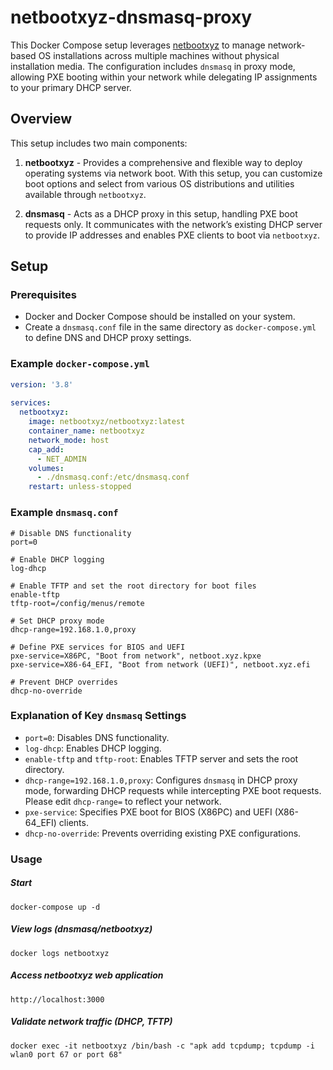 # netbootxyz-dnsmasq-proxy

This Docker Compose setup leverages [netbootxyz](https://netboot.xyz) to manage network-based OS installations across multiple machines without physical installation media. The configuration includes `dnsmasq` in proxy mode, allowing PXE booting within your network while delegating IP assignments to your primary DHCP server.

## Overview

This setup includes two main components:

1. **netbootxyz** - Provides a comprehensive and flexible way to deploy operating systems via network boot. With this setup, you can customize boot options and select from various OS distributions and utilities available through `netbootxyz`.

2. **dnsmasq** - Acts as a DHCP proxy in this setup, handling PXE boot requests only. It communicates with the network’s existing DHCP server to provide IP addresses and enables PXE clients to boot via `netbootxyz`.

## Setup

### Prerequisites

- Docker and Docker Compose should be installed on your system.
- Create a `dnsmasq.conf` file in the same directory as `docker-compose.yml` to define DNS and DHCP proxy settings.

### Example `docker-compose.yml`

```yaml
version: '3.8'
 
services:
  netbootxyz:
    image: netbootxyz/netbootxyz:latest
    container_name: netbootxyz
    network_mode: host
    cap_add:
      - NET_ADMIN
    volumes:
      - ./dnsmasq.conf:/etc/dnsmasq.conf
    restart: unless-stopped

```
### Example `dnsmasq.conf`

```
# Disable DNS functionality
port=0

# Enable DHCP logging
log-dhcp

# Enable TFTP and set the root directory for boot files
enable-tftp
tftp-root=/config/menus/remote

# Set DHCP proxy mode
dhcp-range=192.168.1.0,proxy

# Define PXE services for BIOS and UEFI
pxe-service=X86PC, "Boot from network", netboot.xyz.kpxe
pxe-service=X86-64_EFI, "Boot from network (UEFI)", netboot.xyz.efi

# Prevent DHCP overrides
dhcp-no-override
```

### Explanation of Key `dnsmasq` Settings

- `port=0`: Disables DNS functionality.
- `log-dhcp`: Enables DHCP logging.
- `enable-tftp` and `tftp-root`: Enables TFTP server and sets the root directory.
- `dhcp-range=192.168.1.0,proxy`: Configures `dnsmasq` in DHCP proxy mode, forwarding DHCP requests while intercepting PXE boot requests. Please edit `dhcp-range=` to reflect your network.
- `pxe-service`: Specifies PXE boot for BIOS (X86PC) and UEFI (X86-64_EFI) clients.
- `dhcp-no-override`: Prevents overriding existing PXE configurations.

### Usage

##### Start

```
docker-compose up -d

```
##### View logs (dnsmasq/netbootxyz)

```
docker logs netbootxyz 

```
##### Access netbootxyz web application

```
http://localhost:3000 

```

##### Validate network traffic (DHCP, TFTP)

```
docker exec -it netbootxyz /bin/bash -c "apk add tcpdump; tcpdump -i wlan0 port 67 or port 68"

```